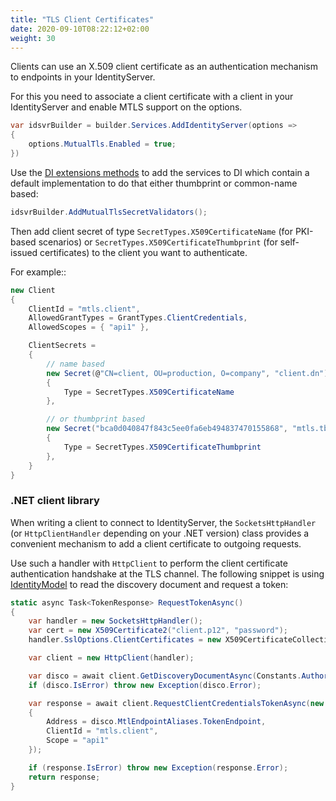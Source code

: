 ```yaml
---
title: "TLS Client Certificates"
date: 2020-09-10T08:22:12+02:00
weight: 30
---
```


Clients can use an X.509 client certificate as an authentication mechanism to endpoints in your IdentityServer.

For this you need to associate a client certificate with a client in your IdentityServer and enable MTLS support on the options.

```cs
var idsvrBuilder = builder.Services.AddIdentityServer(options =>
{
    options.MutualTls.Enabled = true;
})
```

Use the [DI extensions methods](/identityserver/v7/reference/di) to add the services to DI which contain a default implementation to do that either thumbprint or common-name based:

```cs
idsvrBuilder.AddMutualTlsSecretValidators();
```

Then add client secret of type `SecretTypes.X509CertificateName` (for PKI-based scenarios) 
or `SecretTypes.X509CertificateThumbprint` (for self-issued certificates) to the client you want to authenticate.

For example::

```cs
new Client
{
    ClientId = "mtls.client",
    AllowedGrantTypes = GrantTypes.ClientCredentials,
    AllowedScopes = { "api1" },

    ClientSecrets = 
    {
        // name based
        new Secret(@"CN=client, OU=production, O=company", "client.dn")
        {
            Type = SecretTypes.X509CertificateName
        },

        // or thumbprint based
        new Secret("bca0d040847f843c5ee0fa6eb494837470155868", "mtls.tb")
        {
            Type = SecretTypes.X509CertificateThumbprint
        },
    }
}
```

### .NET client library
When writing a client to connect to IdentityServer, the `SocketsHttpHandler` (or `HttpClientHandler` depending on your .NET version) 
class provides a convenient mechanism to add a client certificate to outgoing requests.

Use such a handler with `HttpClient` to perform the client certificate authentication handshake at the TLS channel.
The following snippet is using [IdentityModel](https://identitymodel.readthedocs.io) to read the discovery document and request a token:

```cs
static async Task<TokenResponse> RequestTokenAsync()
{
    var handler = new SocketsHttpHandler();
    var cert = new X509Certificate2("client.p12", "password");
    handler.SslOptions.ClientCertificates = new X509CertificateCollection { cert };

    var client = new HttpClient(handler);

    var disco = await client.GetDiscoveryDocumentAsync(Constants.Authority);
    if (disco.IsError) throw new Exception(disco.Error);

    var response = await client.RequestClientCredentialsTokenAsync(new ClientCredentialsTokenRequest
    {
        Address = disco.MtlEndpointAliases.TokenEndpoint,
        ClientId = "mtls.client",
        Scope = "api1"
    });

    if (response.IsError) throw new Exception(response.Error);
    return response;
}
```

